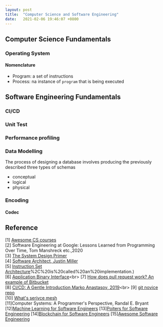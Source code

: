 ```yaml
---
layout: post
title:  "Computer Science and Software Engineering"
date:   2021-02-06 19:46:07 +0800
---
```

## Computer Science Fundamentals

### Operating System

#### Nomenclature

- Program: a set of instructions
- Process: na instance of `program` that is being executed

## Software Engineering Fundamentals


### CI/CD

### Unit Test

### Performance profiling

### Data Modelling

The process of designing a database involves producing the previously described three types of schemas 

- conceptual
- logical
- physical

### Encoding

#### Codec


## Reference

[1] [Awesome CS courses](https://github.com/prakhar1989/awesome-courses) <br>
[2] Software Engineering at Google: Lessons Learned from Programming Over Time, Tom Manshreck etc.,2020 <br>
[3] [The System Design Primer](https://github.com/donnemartin/system-design-primer) <br>
[4] [Software Architect, Justin Miller](https://github.com/justinamiller/SoftwareArchitect) <br>
[5] [Instruction Set Architecture](https://www.wikiwand.com/en/Instruction_set_architecture#:~:text=In%20computer%20science%2C%20an%20instruction,)%2C%20is%20called%20an%20implementation.) <br>
[6] [Application Binary Interface](https://www.wikiwand.com/en/Application_binary_interface#:~:text=In%20computer%20software%2C%20an%20application,being%20run%20by%20a%20user.)<br>
[7] [How does pull request work? An example of Bitbucket](https://www.notion.so/bobzeng/Pull-Requests-Atlassian-Git-Tutorial-62ec1e477b5f43a9888c4ca5792aa18e)<br>
[8] [CI/CD: A Gentle Introduction,Marko Anastasov, 2019](https://semaphoreci.com/blog/cicd-pipeline#:~:text=A%20CI%2FCD%20pipeline%20automates,and%20enable%20fast%20product%20iterations.)<br>
[9] [git novice repo](https://swcarpentry.github.io/git-novice/)<br>
[10] [What's serivce mesh](https://www.redhat.com/en/topics/microservices/what-is-a-service-mesh) <br>
[11]Computer Systems: A Programmer's Perspective, Randal E. Bryant
[12][Machine Learning for Software Engineers](https://github.com/ZuzooVn/machine-learning-for-software-engineers)
[13][Poiters for Software Engineering](https://github.com/vicoyeh/pointers-for-software-engineers)
[14][Blockchain for Software Engineers](https://github.com/benstew/blockchain-for-software-engineers)
[15][Awesome Software Engineering](https://github.com/bmarvinb/awesome-software-engineering)